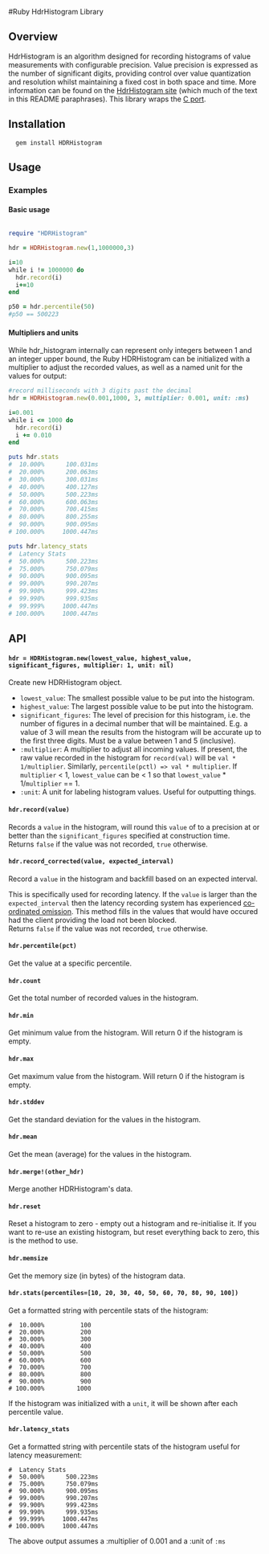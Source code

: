 #Ruby HdrHistogram Library

## Overview
HdrHistogram is an algorithm designed for recording histograms of value measurements with configurable precision. Value precision is expressed as the number of significant digits, providing control over value quantization and resolution whilst maintaining a fixed cost in both space and time.
More information can be found on the [HdrHistogram site](http://hdrhistogram.org/) (which much of the text in this README paraphrases).  This library wraps the [C port](https://github.com/HdrHistogram/HdrHistogram_c).


## Installation

```shell
  gem install HDRHistogram
```

## Usage

### Examples

#### Basic usage
```ruby

require "HDRHistogram"

hdr = HDRHistogram.new(1,1000000,3)

i=10
while i != 1000000 do
  hdr.record(i)
  i+=10
end

p50 = hdr.percentile(50)
#p50 == 500223
```

#### Multipliers and units
While hdr_histogram internally can represent only integers between 1 and an integer upper bound, the Ruby HDRHistogram can be initialized with a multiplier to adjust the recorded values, as well as a named unit for the values for output:
```ruby
#record milliseconds with 3 digits past the decimal
hdr = HDRHistogram.new(0.001,1000, 3, multiplier: 0.001, unit: :ms)

i=0.001
while i <= 1000 do
  hdr.record(i)
  i += 0.010
end

puts hdr.stats
#  10.000%      100.031ms
#  20.000%      200.063ms
#  30.000%      300.031ms
#  40.000%      400.127ms
#  50.000%      500.223ms
#  60.000%      600.063ms
#  70.000%      700.415ms
#  80.000%      800.255ms
#  90.000%      900.095ms
# 100.000%     1000.447ms

puts hdr.latency_stats
#  Latency Stats
#  50.000%      500.223ms
#  75.000%      750.079ms
#  90.000%      900.095ms
#  99.000%      990.207ms
#  99.900%      999.423ms
#  99.990%      999.935ms
#  99.999%     1000.447ms
# 100.000%     1000.447ms
```

## API

#### `hdr = HDRHistogram.new(lowest_value, highest_value, significant_figures, multiplier: 1, unit: nil)`
Create new HDRHistogram object.
- `lowest_value`: The smallest possible value to be put into the histogram.  
- `highest_value`: The largest possible value to be put into the histogram.  
- `significant_figures`: The level of precision for this histogram, i.e. the number of figures in a decimal number that will be maintained.  E.g. a value of 3 will mean the results from the histogram will be accurate up to the first three digits. Must be a value between 1 and 5 (inclusive).
- `:multiplier`: A multiplier to adjust all incoming values. If present, the raw value recorded in the histogram for `record(val)` will be `val * 1/multiplier`. Similarly, `percentile(pctl) => val * multiplier`. If `multiplier` < 1, `lowest_value` can be < 1 so that `lowest_value` * 1/`multiplier` == 1.
- `:unit`: A unit for labeling histogram values. Useful for outputting things.
  
  

#### `hdr.record(value)`
Records a `value` in the histogram, will round this `value` of to a precision at or better than the `significant_figures` specified at construction time.  
Returns `false` if the value was not recorded, `true` otherwise.

#### `hdr.record_corrected(value, expected_interval)`
Record a `value` in the histogram and backfill based on an expected interval.  

This is specifically used for recording latency.  If the `value` is larger than the `expected_interval` then the latency recording system has experienced [co-ordinated omission](https://github.com/giltene/wrk2#acknowledgements). This method fills in the values that would have occured had the client providing the load not been blocked.  
Returns `false` if the value was not recorded, `true` otherwise.

#### `hdr.percentile(pct)`
Get the value at a specific percentile.

#### `hdr.count`
Get the total number of recorded values in the histogram.

#### `hdr.min`
Get minimum value from the histogram. Will return 0 if the histogram is empty.

#### `hdr.max`
Get maximum value from the histogram. Will return 0 if the histogram is empty.

#### `hdr.stddev`
Get the standard deviation for the values in the histogram.

#### `hdr.mean`
Get the mean (average) for the values in the histogram.

#### `hdr.merge!(other_hdr)`
Merge another HDRHistogram's data.

#### `hdr.reset`
Reset a histogram to zero - empty out a histogram and re-initialise it. If you want to re-use an existing histogram, but reset everything back to zero, this is the method to use.

#### `hdr.memsize`
Get the memory size (in bytes) of the histogram data.

#### `hdr.stats(percentiles=[10, 20, 30, 40, 50, 60, 70, 80, 90, 100])`
Get a formatted string with percentile stats of the histogram:
```
#  10.000%          100
#  20.000%          200
#  30.000%          300
#  40.000%          400 
#  50.000%          500
#  60.000%          600
#  70.000%          700
#  80.000%          800
#  90.000%          900
# 100.000%         1000
```
If the histogram was initialized with a `unit`, it will be shown after each percentile value.

#### `hdr.latency_stats`
Get a formatted string with percentile stats of the histogram useful for latency measurement:
```
#  Latency Stats
#  50.000%      500.223ms
#  75.000%      750.079ms
#  90.000%      900.095ms
#  99.000%      990.207ms
#  99.900%      999.423ms
#  99.990%      999.935ms
#  99.999%     1000.447ms
# 100.000%     1000.447ms
```
The above output assumes a :multiplier of 0.001 and a :unit of `:ms`
